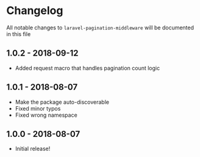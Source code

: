 # Changelog

All notable changes to `laravel-pagination-middleware` will be documented in this file

## 1.0.2 - 2018-09-12
- Added request macro that handles pagination count logic

## 1.0.1 - 2018-08-07
- Make the package auto-discoverable
- Fixed minor typos
- Fixed wrong namespace

## 1.0.0 - 2018-08-07

- Initial release!

